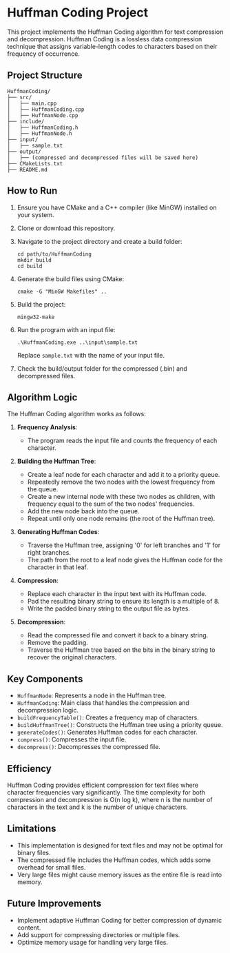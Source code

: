 # Huffman Coding Project

This project implements the Huffman Coding algorithm for text compression and decompression. Huffman Coding is a lossless data compression technique that assigns variable-length codes to characters based on their frequency of occurrence.

## Project Structure

```
HuffmanCoding/
├── src/
│   ├── main.cpp
│   ├── HuffmanCoding.cpp
│   ├── HuffmanNode.cpp
├── include/
│   ├── HuffmanCoding.h
│   ├── HuffmanNode.h
├── input/
│   ├── sample.txt
├── output/
│   ├── (compressed and decompressed files will be saved here)
├── CMakeLists.txt
├── README.md
```

## How to Run

1. Ensure you have CMake and a C++ compiler (like MinGW) installed on your system.

2. Clone or download this repository.

3. Navigate to the project directory and create a build folder:
   ```
   cd path/to/HuffmanCoding
   mkdir build
   cd build
   ```

4. Generate the build files using CMake:
   ```
   cmake -G "MinGW Makefiles" ..
   ```

5. Build the project:
   ```
   mingw32-make
   ```

6. Run the program with an input file:
   ```
   .\HuffmanCoding.exe ..\input\sample.txt
   ```

   Replace `sample.txt` with the name of your input file.

7. Check the build/output folder for the compressed (.bin) and decompressed files.

## Algorithm Logic

The Huffman Coding algorithm works as follows:

1. **Frequency Analysis**: 
   - The program reads the input file and counts the frequency of each character.

2. **Building the Huffman Tree**:
   - Create a leaf node for each character and add it to a priority queue.
   - Repeatedly remove the two nodes with the lowest frequency from the queue.
   - Create a new internal node with these two nodes as children, with frequency equal to the sum of the two nodes' frequencies.
   - Add the new node back into the queue.
   - Repeat until only one node remains (the root of the Huffman tree).

3. **Generating Huffman Codes**:
   - Traverse the Huffman tree, assigning '0' for left branches and '1' for right branches.
   - The path from the root to a leaf node gives the Huffman code for the character in that leaf.

4. **Compression**:
   - Replace each character in the input text with its Huffman code.
   - Pad the resulting binary string to ensure its length is a multiple of 8.
   - Write the padded binary string to the output file as bytes.

5. **Decompression**:
   - Read the compressed file and convert it back to a binary string.
   - Remove the padding.
   - Traverse the Huffman tree based on the bits in the binary string to recover the original characters.

## Key Components

- `HuffmanNode`: Represents a node in the Huffman tree.
- `HuffmanCoding`: Main class that handles the compression and decompression logic.
- `buildFrequencyTable()`: Creates a frequency map of characters.
- `buildHuffmanTree()`: Constructs the Huffman tree using a priority queue.
- `generateCodes()`: Generates Huffman codes for each character.
- `compress()`: Compresses the input file.
- `decompress()`: Decompresses the compressed file.

## Efficiency

Huffman Coding provides efficient compression for text files where character frequencies vary significantly. The time complexity for both compression and decompression is O(n log k), where n is the number of characters in the text and k is the number of unique characters.

## Limitations

- This implementation is designed for text files and may not be optimal for binary files.
- The compressed file includes the Huffman codes, which adds some overhead for small files.
- Very large files might cause memory issues as the entire file is read into memory.

## Future Improvements

- Implement adaptive Huffman Coding for better compression of dynamic content.
- Add support for compressing directories or multiple files.
- Optimize memory usage for handling very large files.
